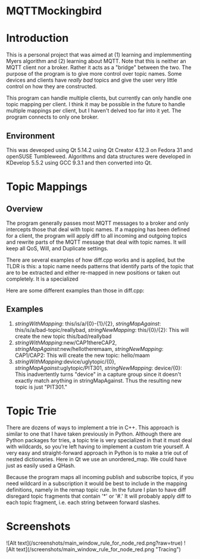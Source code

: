 # MQTTMockingbird

<h1>Introduction</h1>
This is a personal project that was aimed at (1) learning and implemmenting Myers algorithm and (2) learning about MQTT. Note that this is neither an MQTT client nor a broker. Rather it acts as a "bridge" between the two. The purpose of the program is to give more control over topic names. Some devices and clients have  <i>really bad</i> topics and give the user very little control on how they are constructed.

This program can handle multiple clients, but currently can only handle one topic mapping per client. I think it may be possible in the future to handle multiple mappings per client, but I haven't delved too far into it yet. The program connects to only one broker.

<h2>Environment</h2>
This was deveoped using Qt 5.14.2 using Qt Creator 4.12.3 on Fedora 31 and openSUSE Tumbleweed. Algorithms and data structures were developed in KDevelop 5.5.2 using GCC 9.3.1 and then converted into Qt.

<h1>Topic Mappings</h1>
<h2>Overview</h2>
The program generally passes most MQTT messages to a broker and only intercepts those that deal with topic names. If a mapping has been defined for a client, the program will apply diff to all incoming and outgoing topics and rewrite parts of the MQTT message that deal with topic names. It will keep all QoS, Will, and Duplicate settings.

There are several examples of how diff.cpp works and is applied, but the TLDR is this: a topic name needs patterns that identify parts of the topic that are to be extracted and either re-mapped in new positions or taken out completely. It is a specialized 

Here are some different examples than those in diff.cpp:
<h2>Examples</h2> 
<ol>
  <li> <i>stringWithMapping</i>: this/is/a/{0}-{1}/{2}, <i>stringMapAgainst</i>: this/is/a/bad-topic/reallybad, <i>stringNewMapping</i>: this/{0}/{2}:
    This will create the new topic this/bad/reallybad
   </li>
  <li><i>stringWithMapping</i>:new/CAP1thereCAP2, <i>stringMapAgainst</i>:new/hellotheremaam, <i>stringNewMapping</i>: CAP1/CAP2:
  This will create the new topic: hello/maam
   </li>
  <li><i>stringWithMapping</i>:device/uglytopic/{0}, <i>stringMapAgainst</i>:uglytopic/PIT301, <i>stringNewMapping</i>: device/{0}:
  This inadvertently turns "device" in a capture group since it doesn't exactly match anything in stringMapAgainst. Thus the resulting new topic is just "PIT301."
  </li>
</ol>
<h1>Topic Trie</h1>
There are dozens of ways to implement a trie in C++. This approach is similar to one that I have taken previously in Python. Although there are Python packages for tries, a topic trie is very specialized in that it must deal with wildcards, so you're left having to implement a custom trie yourself. A very easy and straight-forward approach in Python is to make a trie out of nested dictionaries. Here in Qt we use an unordered_map. We could have just as easily used a QHash. 


Because the program maps all incoming publish and subscribe topics, if you need wildcard in a subscription it would be best to include in the mapping definitions, namely in the remap topic rule. In the future I plan to have diff disregard topic fragments that contain '*' or '#.' It will probably apply diff to each topic fragment, i.e. each string between forward slashes.

<h1>Screenshots</h1>
  ![Alt text](/screenshots/main_window_rule_for_node_red.png?raw=true)
  ![Alt text](/screenshots/main_window_rule_for_node_red.png "Tracing")

